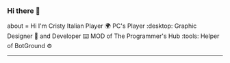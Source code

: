 <div align="left">
  <div>
    
### Hi there 👋

about =
Hi I'm Cristy Italian Player :earth_africa:
PC's Player :desktop:
Graphic Designer :art: and Developer :keyboard:
MOD of The Programmer's Hub :tools:
Helper of BotGround :gear:
    
  </div>
</div>

<hr>